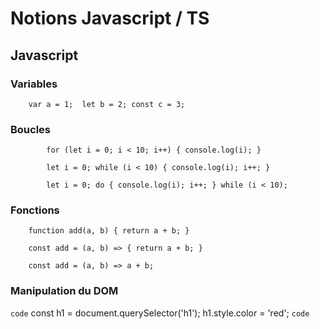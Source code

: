 # Notions Javascript / TS
## Javascript
### Variables
`    var a = 1; 
    let b = 2;
    const c = 3;`


### Boucles
    
`        for (let i = 0; i < 10; i++) {
            console.log(i);
        }`

    
`        let i = 0;
        while (i < 10) {
            console.log(i);
            i++;
        }`

    
`        let i = 0;
        do {
            console.log(i);
            i++;
        } while (i < 10);`


### Fonctions

`    function add(a, b) {
        return a + b;
    }`

    
`    const add = (a, b) => {
        return a + b;
    }`

    
`    const add = (a, b) => a + b;`


### Manipulation du DOM

`code`
    const h1 = document.querySelector('h1');
    h1.style.color = 'red';
`code`


